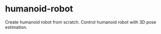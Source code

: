 # humanoid-robot
Create humanoid robot from scratch. Control humanoid robot with 3D pose estimation.
